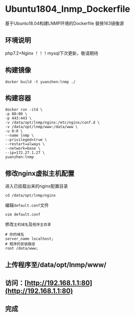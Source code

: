 # Ubuntu1804_lnmp_Dockerfile

基于Ubuntu18.04构建LNMP环境的Dockerfile
替换163镜像源

## 环境说明
php7.2+Nginx
！！！mysql下次更新，敬请期待

## 构建镜像

```
docker build -t yuanzhen:lnmp ./
```

## 构建容器
```
docker run -itd \
-p 80:80 \
-p 443:443 \
-v /data/opt/lnmp/nginx:/etc/nginx/conf.d \
-v /data/opt/lnmp/www:/data/www \
-u 0:0 \
--name lnmp \
--privileged=true \
--restart=always \
--network=base \
--ip=172.27.1.27 \
yuanzhen:lnmp
```

## 修改nginx虚拟主机配置

进入已挂载出来的nginx配置目录
```
cd /data/opt/lnmp/nginx
```
编辑`default.conf`文件
```
vim default.conf
```
修改`主机域名`及`程序主目录`

```
# 你的域名
server_name localhost;
# 程序的安装路径
root /data/www;
```

## 上传程序至/data/opt/lnmp/www/


## 访问：[http://192.168.1.1:80](http://192.168.1.1:80)

## 完成

